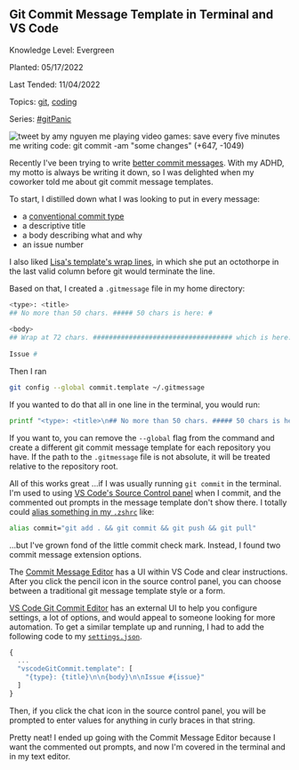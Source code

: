 ## Git Commit Message Template in Terminal and VS Code

Knowledge Level: Evergreen

Planted: 05/17/2022

Last Tended: 11/04/2022

Topics: [git](/topic.html?topic=git), [coding](/topic.html?topic=coding)

Series: [#gitPanic](/series.html?series=gitPanic)

![tweet by amy nguyen me playing video games: save every five minutes me writing code: git commit -am "some changes" (+647, -1049)](https://images.abbeyperini.com/gitPanic/some-changes.webp)

Recently I've been trying to write [better commit messages](https://cbea.ms/git-commit/). With my ADHD, my motto is always be writing it down, so I was delighted when my coworker told me about git commit message templates.

To start, I distilled down what I was looking to put in every message:

- a [conventional commit type](https://www.conventionalcommits.org/en/v1.0.0/)
- a descriptive title
- a body describing what and why
- an issue number

I also liked [Lisa's template's wrap lines](https://gist.github.com/lisawolderiksen/a7b99d94c92c6671181611be1641c733), in which she put an octothorpe in the last valid column before git would terminate the line.

Based on that, I created a `.gitmessage` file in my home directory:

```Bash
<type>: <title>
## No more than 50 chars. ##### 50 chars is here: #
 
<body> 
## Wrap at 72 chars. ################################### which is here: #
 
Issue #
```

Then I ran

```sh
git config --global commit.template ~/.gitmessage
```

If you wanted to do that all in one line in the terminal, you would run:

```sh
printf "<type>: <title>\n## No more than 50 chars. ##### 50 chars is here: #\n\n<body>\n## Wrap at 72 chars. ################################### which is here: #\n\nIssue #" > ~/.gitmessage && git config --global commit.template ~/.gitmessage
```

If you want to, you can remove the `--global` flag from the command and create a different git commit message template for each repository you have. If the path to the `.gitmessage` file is not absolute, it will be treated relative to the repository root.

All of this works great ...if I was usually running `git commit` in the terminal. I'm used to using [VS Code's Source Control panel](https://code.visualstudio.com/docs/editor/versioncontrol) when I commit, and the commented out prompts in the message template don't show there. I totally could [alias something in my `.zshrc`](https://toolspond.com/zshrc/) like:

```sh
alias commit="git add . && git commit && git push && git pull"
```

...but I've grown fond of the little commit check mark. Instead, I found two commit message extension options.

The [Commit Message Editor](https://marketplace.visualstudio.com/items?itemName=adam-bender.commit-message-editor&ssr=false#overview) has a UI within VS Code and clear instructions. After you click the pencil icon in the source control panel, you can choose between a traditional git message template style or a form.

[VS Code Git Commit Editor](https://marketplace.visualstudio.com/items?itemName=rioukkevin.vscode-git-commit) has an external UI to help you configure settings, a lot of options, and would appeal to someone looking for more automation. To get a similar template up and running, I had to add the following code to my [`settings.json`](https://code.visualstudio.com/docs/getstarted/settings#_settingsjson).

```JavaScript
{
  ...
  "vscodeGitCommit.template": [
    "{type}: {title}\n\n{body}\n\nIssue #{issue}"
  ]
}
```

Then, if you click the chat icon in the source control panel, you will be prompted to enter values for anything in curly braces in that string.

Pretty neat! I ended up going with the Commit Message Editor because I want the commented out prompts, and now I'm covered in the terminal and in my text editor.
